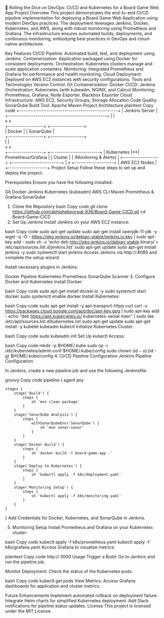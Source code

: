 🎲 Rolling the Dice on DevOps: CI/CD and Kubernetes for a Board Game Web App
Project Overview
This project demonstrates the end-to-end CI/CD pipeline implementation for deploying a Board Game Web Application using modern DevOps practices. The deployment leverages Jenkins, Docker, Kubernetes, and AWS, along with robust monitoring using Prometheus and Grafana. The infrastructure ensures automated builds, deployments, and continuous monitoring, embodying best practices in DevOps and cloud-native architecture.

Key Features
CI/CD Pipeline: Automated build, test, and deployment using Jenkins.
Containerization: Application packaged using Docker for consistent deployments.
Orchestration: Kubernetes clusters manage and scale application containers.
Monitoring: Integrated Prometheus and Grafana for performance and health monitoring.
Cloud Deployment: Deployed on AWS EC2 instances with security configurations.
Tools and Technologies
Version Control: Git
Containerization: Docker
CI/CD: Jenkins
Orchestration: Kubernetes (with kubeadm, NGINX, and Calico)
Monitoring: Prometheus, Grafana, Node Exporter, Blackbox Exporter
Cloud Infrastructure: AWS EC2, Security Groups, Storage Allocation
Code Quality: SonarQube
Build Tool: Apache Maven
Project Architecture
plaintext
Copy code
+--------------------------------------------------+
|                  Jenkins Server                  |
+--------------------------------------------------+
           |                      |              
           v                      v              
+------------------+     +-----------------+       
|     Docker       |     |     SonarQube   |       
+------------------+     +-----------------+       
           |                      |              
           v                      v              
+------------------+   +-------------------------+
|    Kubernetes    |<->|    Prometheus/Grafana   |
|      Cluster     |   | (Monitoring & Alerts)   |
+------------------+   +-------------------------+
           |
           v
+--------------------+
|    AWS EC2 Nodes   |
+--------------------+
Project Setup
Follow these steps to set up and deploy the project.

Prerequisites
Ensure you have the following installed:

Git
Docker
Jenkins
Kubernetes (kubeadm)
AWS CLI
Maven
Prometheus & Grafana
SonarQube
1. Clone the Repository
bash
Copy code
git clone https://github.com/abhishekporwal-836/Board-Game-CICD.git
cd Board-Game-CICD
2. Set Up Jenkins
Install Jenkins on your AWS EC2 instance:

bash
Copy code
sudo apt-get update
sudo apt-get install openjdk-11-jdk -y
wget -q -O - https://pkg.jenkins.io/debian-stable/jenkins.io.key | sudo apt-key add -
sudo sh -c 'echo deb http://pkg.jenkins.io/debian-stable binary/ > /etc/apt/sources.list.d/jenkins.list'
sudo apt-get update
sudo apt-get install jenkins -y
sudo systemctl start jenkins
Access Jenkins via http://<your-ec2-public-ip>:8080 and complete the setup wizard.

Install necessary plugins in Jenkins:

Docker Pipeline
Kubernetes
Prometheus
SonarQube Scanner
3. Configure Docker and Kubernetes
Install Docker:

bash
Copy code
sudo apt-get install docker.io -y
sudo systemctl start docker
sudo systemctl enable docker
Install Kubernetes:

bash
Copy code
sudo apt-get install -y apt-transport-https curl
curl -s https://packages.cloud.google.com/apt/doc/apt-key.gpg | sudo apt-key add -
echo "deb https://apt.kubernetes.io/ kubernetes-xenial main" | sudo tee /etc/apt/sources.list.d/kubernetes.list
sudo apt-get update
sudo apt-get install -y kubelet kubeadm kubectl
Initialize Kubernetes Cluster:

bash
Copy code
sudo kubeadm init
Set Up kubectl Access:

bash
Copy code
mkdir -p $HOME/.kube
sudo cp -i /etc/kubernetes/admin.conf $HOME/.kube/config
sudo chown $(id -u):$(id -g) $HOME/.kube/config
4. CI/CD Pipeline Configuration
Jenkins Pipeline Configuration:

In Jenkins, create a new pipeline job and use the following Jenkinsfile:

groovy
Copy code
pipeline {
    agent any

    stages {
        stage('Build') {
            steps {
                sh 'mvn clean package'
            }
        }
        stage('SonarQube Analysis') {
            steps {
                withSonarQubeEnv('SonarQube') {
                    sh 'mvn sonar:sonar'
                }
            }
        }
        stage('Docker Build') {
            steps {
                sh 'docker build -t board-game-app .'
            }
        }
        stage('Deploy to Kubernetes') {
            steps {
                sh 'kubectl apply -f k8s/deployment.yaml'
            }
        }
        stage('Monitoring Setup') {
            steps {
                sh 'kubectl apply -f k8s/monitoring.yaml'
            }
        }
    }
}
Add Credentials for Docker, Kubernetes, and SonarQube in Jenkins.

5. Monitoring Setup
Install Prometheus and Grafana on your Kubernetes cluster:

bash
Copy code
kubectl apply -f k8s/prometheus.yaml
kubectl apply -f k8s/grafana.yaml
Access Grafana to visualize metrics:

plaintext
Copy code
http://<your-cluster-ip>:3000
Usage
Trigger a Build: Go to Jenkins and run the pipeline job.

Monitor Deployment: Check the status of the Kubernetes pods:

bash
Copy code
kubectl get pods
View Metrics: Access Grafana dashboards for application and cluster metrics.

Future Enhancements
Implement automated rollback on deployment failure.
Integrate Helm charts for simplified Kubernetes deployment.
Add Slack notifications for pipeline status updates.
License
This project is licensed under the MIT License.
